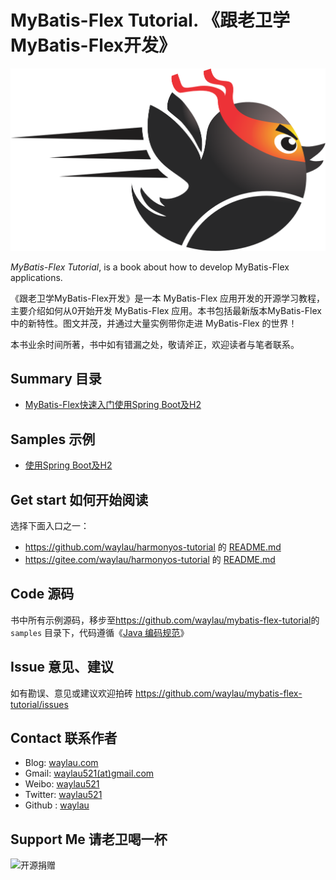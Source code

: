 # MyBatis-Flex Tutorial. 《跟老卫学MyBatis-Flex开发》



![](images/logo.png)

*MyBatis-Flex Tutorial*, is a book about how to develop MyBatis-Flex applications.



《跟老卫学MyBatis-Flex开发》是一本 MyBatis-Flex 应用开发的开源学习教程，主要介绍如何从0开始开发 MyBatis-Flex 应用。本书包括最新版本MyBatis-Flex中的新特性。图文并茂，并通过大量实例带你走进 MyBatis-Flex 的世界！

本书业余时间所著，书中如有错漏之处，敬请斧正，欢迎读者与笔者联系。


## Summary 目录

* [MyBatis-Flex快速入门使用Spring Boot及H2](https://waylau.com/getting-started-with-mybatis-flex/)

## Samples 示例

* [使用Spring Boot及H2](samples/mybatis-flex-h2)


## Get start 如何开始阅读

选择下面入口之一：

* <https://github.com/waylau/harmonyos-tutorial> 的 [README.md](https://github.com/waylau/harmonyos-tutorial/blob/master/README.md)
* <https://gitee.com/waylau/harmonyos-tutorial> 的 [README.md](https://gitee.com/waylau/harmonyos-tutorial/blob/master/README.md)


## Code 源码

书中所有示例源码，移步至<https://github.com/waylau/mybatis-flex-tutorial>的 `samples` 目录下，代码遵循《[Java 编码规范](<http://waylau.com/java-code-conventions>)》




## Issue 意见、建议

如有勘误、意见或建议欢迎拍砖 <https://github.com/waylau/mybatis-flex-tutorial/issues>

## Contact 联系作者

* Blog: [waylau.com](http://waylau.com)
* Gmail: [waylau521(at)gmail.com](mailto:waylau521@gmail.com)
* Weibo: [waylau521](http://weibo.com/waylau521)
* Twitter: [waylau521](https://twitter.com/waylau521)
* Github : [waylau](https://github.com/waylau)



## Support Me 请老卫喝一杯

![开源捐赠](https://waylau.com/images/showmethemoney-sm.jpg)
